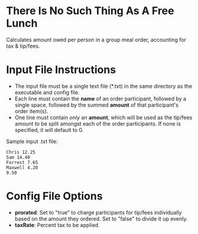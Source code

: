 # There Is No Such Thing As A Free Lunch
Calculates amount owed per person in a group meal order, accounting for tax &amp; tip/fees.

# Input File Instructions
- The input file must be a single text file (*.txt) in the same directory as the executable and config file.
- Each line must contain the **name** of an order participant, followed by a single space, followed by the summed **amount** of that participant's order item(s).
- One line must contain *only* an **amount**, which will be used as the tip/fees amount to be split amongst each of the order participants. If none is specified, it will default to 0.

Sample input .txt file:
```
Chris 12.25
Sam 14.40
Forrest 7.65
Maxwell 4.20
9.50
```

# Config File Options
- **prorated**: Set to "true" to charge participants for tip/fees individually based on the amount they ordered. Set to "false" to divide it up evenly.
- **taxRate**: Percent tax to be applied.
